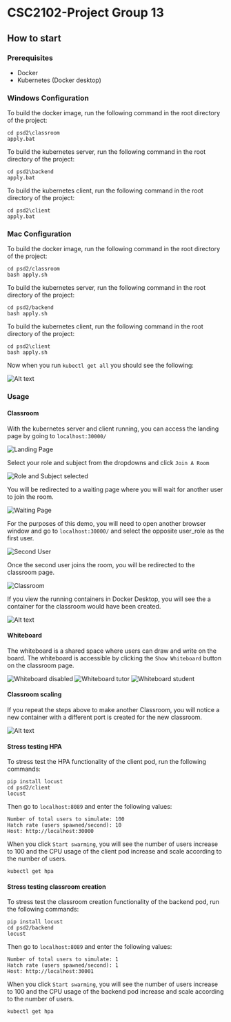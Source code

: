 # CSC2102-Project Group 13
## How to start
### Prerequisites
- Docker
- Kubernetes (Docker desktop)

### Windows Configuration
To build the docker image, run the following command in the root directory of the project:
```
cd psd2\classroom
apply.bat
```
To build the kubernetes server, run the following command in the root directory of the project:
```
cd psd2\backend
apply.bat
```
To build the kubernetes client, run the following command in the root directory of the project:
```
cd psd2\client
apply.bat

```

### Mac Configuration
To build the docker image, run the following command in the root directory of the project:
```
cd psd2/classroom
bash apply.sh
```
To build the kubernetes server, run the following command in the root directory of the project:
```
cd psd2/backend
bash apply.sh
```
To build the kubernetes client, run the following command in the root directory of the project:
```
cd psd2\client
bash apply.sh
```

Now when you run `kubectl get all` you should see the following:

![Alt text](readme_images/kubectl_get_all.png)

### Usage

#### Classroom
With the kubernetes server and client running, you can access the landing page by going to `localhost:30000/`

![Landing Page](readme_images/landing_page.png)

Select your role and subject from the dropdowns and click `Join A Room`

![Role and Subject selected](readme_images/role_and_subject_selected.png)

You will be redirected to a waiting page where you will wait for another user to join the room.

![Waiting Page](readme_images/waiting_page.png)

For the purposes of this demo, you will need to open another browser window and go to `localhost:30000/` and select the opposite user_role as the first user.

![Second User](readme_images/second_user.png)

Once the second user joins the room, you will be redirected to the classroom page.

![Classroom](readme_images/classroom.png)

If you view the running containers in Docker Desktop, you will see the a container for the classroom would have been created.

![Alt text](readme_images/classroom_container.png)

#### Whiteboard

The whiteboard is a shared space where users can draw and write on the board. The whiteboard is accessible by clicking the `Show Whiteboard` button on the classroom page.

![Whiteboard disabled](readme_images/whiteboard_disabled.png)
![Whiteboard tutor](readme_images/whiteboard_tutor.png)
![Whiteboard student](readme_images/whiteboard_student.png)


#### Classroom scaling

If you repeat the steps above to make another Classroom, you will notice a new container with a different port is created for the new classroom.

![Alt text](readme_images/new_classroom_container.png)

#### Stress testing HPA
To stress test the HPA functionality of the client pod, run the following commands:
```
pip install locust
cd psd2/client
locust
```
Then go to `localhost:8089` and enter the following values:
```
Number of total users to simulate: 100
Hatch rate (users spawned/second): 10
Host: http://localhost:30000
```
When you click `Start swarming`, you will see the number of users increase to 100 and the CPU usage of the client pod increase and scale according to the number of users.
```
kubectl get hpa
```

#### Stress testing classroom creation
To stress test the classroom creation functionality of the backend pod, run the following commands:
```
pip install locust
cd psd2/backend
locust
```
Then go to `localhost:8089` and enter the following values:
```
Number of total users to simulate: 1
Hatch rate (users spawned/second): 1
Host: http://localhost:30001
```
When you click `Start swarming`, you will see the number of users increase to 100 and the CPU usage of the backend pod increase and scale according to the number of users.
```
kubectl get hpa
```